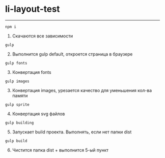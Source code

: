 # li-layout-test
_____________________________________

``` 
npm i
``` 
1) Скачаются все зависимости
``` 
gulp
``` 
2) Выполнится gulp default, откроется страница в браузере

``` 
gulp fonts
``` 
3) Конвертация fonts

``` 
gulp images
``` 
3) Конвертация images, урезается качество для уменьшения кол-ва памяти

``` 
gulp sprite 
``` 
4) Конвертация svg файлов

``` 
gulp building
``` 
5) Запускает build проекта. Выполнять, если нет папки dist

``` 
gulp build
``` 
6) Чистится папка dist + выполнится 5-ый пункт
